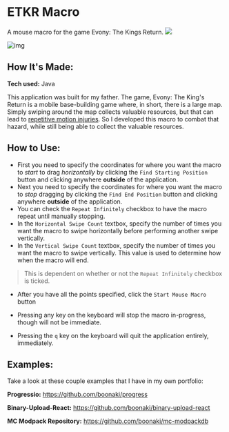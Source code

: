 # ETKR Macro
A mouse macro for the game Evony: The Kings Return.
<a href="https://github.com/boonaki/etkr-macro/releases/tag/Releases" className="mx-3 my-1"><img src='https://img.shields.io/github/downloads/boonaki/etkr-macro/total.svg'></img></a>

![img](https://boonaki.me/imgs/etkr-macro.png)

## How It's Made:

**Tech used:** Java

This application was built for my father. The game, Evony: The King's Return is a mobile base-building game where, in short, there is a large map. Simply swiping around the map collects valuable resources, but that can lead to [repetitive motion injuries](https://www.health.harvard.edu/blog/the-health-effects-of-too-much-gaming-2020122221645). So I developed this macro to combat that hazard, while still being able to collect the valuable resources.

## How to Use:

- First you need to specify the coordinates for where you want the macro to *start* to drag *horizontally* by clicking the `Find Starting Position` button and clicking anywhere **outside** of the application.
- Next you need to specify the coordinates for where you want the macro to *stop* dragging by clicking the `Find End Position` button and clicking anywhere **outside** of the application.
- You can check the `Repeat Infinitely` checkbox to have the macro repeat until manually stopping.
- In the `Horizontal Swipe Count` textbox, specify the number of times you want the macro to swipe horizontally before performing another swipe vertically.
- In the `Vertical Swipe Count` textbox, specify the number of times you want the macro to swipe vertically. This value is used to determine how when the macro will end.
> This is dependent on whether or not the `Repeat Infinitely` checkbox is ticked.
- After you have all the points specified, click the `Start Mouse Macro` button

- Pressing any key on the keyboard will stop the macro in-progress, though will not be immediate.
- Pressing the `q` key on the keyboard will quit the application entirely, immediately.

## Examples:
Take a look at these couple examples that I have in my own portfolio:

**Progressio:** https://github.com/boonaki/progress

**Binary-Upload-React:** https://github.com/boonaki/binary-upload-react

**MC Modpack Repository:** https://github.com/boonaki/mc-modpackdb